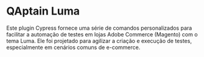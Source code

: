 # QAptain Luma

Este plugin Cypress fornece uma série de comandos personalizados para facilitar a automação de testes em lojas Adobe Commerce (Magento) com o tema Luma. Ele foi projetado para agilizar a criação e execução de testes, especialmente em cenários comuns de e-commerce.


